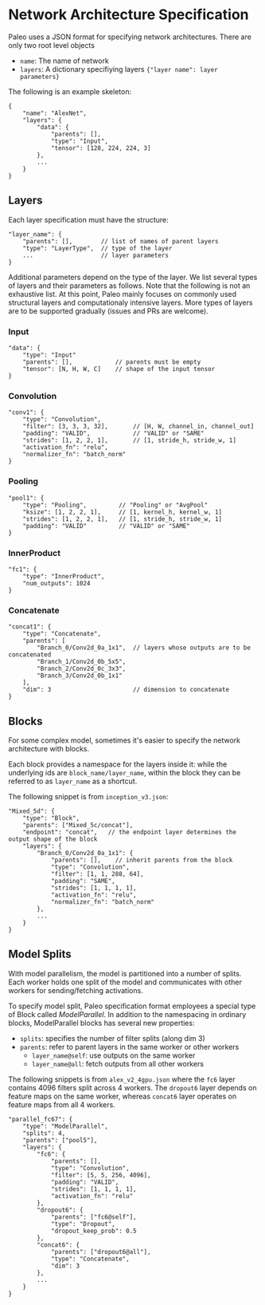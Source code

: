 # Network Architecture Specification

Paleo uses a JSON format for specifying network architectures.
There are only two root level objects


* `name`: The name of network
* `layers`: A dictionary specifiying layers
            `{"layer name": layer parameters}`

The following is an example skeleton:

    {
        "name": "AlexNet",
        "layers": {
            "data": {
                "parents": [],
                "type": "Input",
                "tensor": [128, 224, 224, 3]
            },
            ...
        }
    }

## Layers

Each layer specification must have the structure:

    "layer_name": {
        "parents": [],        // list of names of parent layers
        "type": "LayerType",  // type of the layer
        ...                   // layer parameters
    }

Additional parameters depend on the type of the layer. We list several types
of layers and their parameters as follows. Note that the following is not an
exhaustive list. At this point, Paleo mainly focuses on commonly used
structural layers and computationaly intensive layers. More types of layers
are to be supported gradually (issues and PRs are welcome).

### Input

    "data": {
        "type": "Input"
        "parents": [],            // parents must be empty
        "tensor": [N, H, W, C]    // shape of the input tensor
    }

### Convolution

    "conv1": {
        "type": "Convolution",
        "filter": [3, 3, 3, 32],       // [H, W, channel_in, channel_out]
        "padding": "VALID",            // "VALID" or "SAME"
        "strides": [1, 2, 2, 1],       // [1, stride_h, stride_w, 1]
        "activation_fn": "relu",
        "normalizer_fn": "batch_norm"
    }

### Pooling

    "pool1": {
        "type": "Pooling",         // "Pooling" or "AvgPool"
        "ksize": [1, 2, 2, 1],     // [1, kernel_h, kernel_w, 1]
        "strides": [1, 2, 2, 1],   // [1, stride_h, stride_w, 1]
        "padding": "VALID"         // "VALID" or "SAME"
    }

### InnerProduct

    "fc1": {
        "type": "InnerProduct",
        "num_outputs": 1024
    }

### Concatenate

    "concat1": {
        "type": "Concatenate",
        "parents": [
            "Branch_0/Conv2d_0a_1x1",  // layers whose outputs are to be concatenated
            "Branch_1/Conv2d_0b_5x5",
            "Branch_2/Conv2d_0c_3x3",
            "Branch_3/Conv2d_0b_1x1"
        ],
        "dim": 3                       // dimension to concatenate
    }

## Blocks

For some complex model, sometimes it's easier to specify the network
architecture with blocks.

Each block provides a namespace for the layers inside it: while the
underlying ids are `block_name/layer_name`, within the block they can be
referred to as `layer_name` as a shortcut.

The following snippet is from `inception_v3.json`:

	"Mixed_5d": {
        "type": "Block",
        "parents": ["Mixed_5c/concat"],
        "endpoint": "concat",   // the endpoint layer determines the output shape of the block
        "layers": {
            "Branch_0/Conv2d_0a_1x1": {
                "parents": [],    // inherit parents from the block
                "type": "Convolution",
                "filter": [1, 1, 288, 64],
                "padding": "SAME",
                "strides": [1, 1, 1, 1],
                "activation_fn": "relu",
                "normalizer_fn": "batch_norm"
            },
            ...
        }
    }

## Model Splits

With model parallelism, the model is partitioned into a number of splits.
Each worker holds one split of the model and communicates with other workers
for sending/fetching activations.

To specify model split, Paleo specification format employees a special type of
Block called _ModelParallel_. In addition to the namespacing in ordinary
blocks, ModelParallel blocks has several new properties:

* `splits`: specifies the number of filter splits (along dim 3)
* `parents`: refer to parent layers in the same worker or other workers
    - `layer_name@self`: use outputs on the same worker
    - `layer_name@all`: fetch outputs from all other workers

The following snippets is from `alex_v2_4gpu.json` where the `fc6` layer
contains 4096 filters split across 4 workers. The `dropout6` layer depends on
feature maps on the same worker, whereas `concat6` layer operates on feature
maps from all 4 workers.

	"parallel_fc67": {
        "type": "ModelParallel",
        "splits": 4,
        "parents": ["pool5"],
        "layers": {
            "fc6": {
                "parents": [],
                "type": "Convolution",
                "filter": [5, 5, 256, 4096],
                "padding": "VALID",
                "strides": [1, 1, 1, 1],
                "activation_fn": "relu"
            },
            "dropout6": {
                "parents": ["fc6@self"],
                "type": "Dropout",
                "dropout_keep_prob": 0.5
            },
            "concat6": {
                "parents": ["dropout6@all"],
                "type": "Concatenate",
                "dim": 3
            },
            ...
        }
    }
